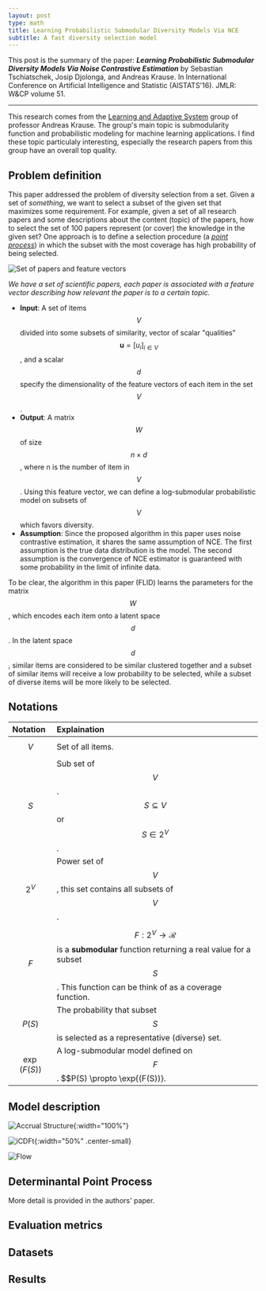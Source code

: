 ```yaml
---
layout: post
type: math
title: Learning Probabilistic Submodular Diversity Models Via NCE
subtitle: A fast diversity selection model
---
```


This post is the summary of the paper: _**Learning Probabilistic Submodular Diversity
Models Via Noise Contrastive Estimation**_ by Sebastian Tschiatschek, Josip Djolonga,
and Andreas Krause. In International Conference on Artificial Intelligence and Statistic
(AISTATS'16). JMLR: W&CP volume 51. 

---

This research comes from the [Learning and Adaptive System](https://las.inf.ethz.ch/)
group of professor Andreas Krause. The group's main topic is submodularity function
and probabilistic modeling for machine learning applications. I find these topic
particulaly interesting, especially the research papers from this group have an
overall top quality.

## Problem definition

This paper addressed the problem of diversity selection from a set. Given a set
of _something_, we want to select a subset of the given set that maximizes
some requirement. For example, given a set of all research papers and some descriptions
about the content (topic) of the papers, how to select the set of 100 papers represent 
(or cover) the knowledge in the given set? One approach is to define a selection procedure
(a [_point process_](https://terrytao.wordpress.com/2009/08/23/determinantal-processes/)) 
in which the subset with the most coverage has high probability of being selected. 

![Set of papers and feature vectors]({{site.baseurl}}/img/flid_example1.png)

_We have a set of scientific papers, each paper is associated with a feature vector describing
how relevant the paper is to a certain topic._

- **Input**: A set of items $$V$$ divided into some subsets of similarity, vector of scalar "qualities" $$\boldsymbol{u} = [u_i]_{i\in V}$$, and a scalar $$d$$ specify the dimensionality of the feature vectors of each item in the set $$V$$.
- **Output**: A matrix $$W$$ of size $$n \times d$$, where n is the number of item in $$V$$. Using this feature vector, we can define a log-submodular probabilistic model on subsets of $$V$$ which favors diversity.
- **Assumption**: Since the proposed algorithm in this paper uses noise contrastive estimation, it shares the same assumption of NCE. The first assumption is the true data distribution is the model. The second assumption is the convergence of NCE estimator is guaranteed with some probability in the limit of infinite data.

To be clear, the algorithm in this paper (FLID) learns the parameters for the matrix $$W$$, 
which encodes each item onto a latent space $$d$$. In the latent space $$d$$, similar items
are considered to be similar clustered together and a subset of similar items will receive a low
probability to be selected, while a subset of diverse items will be more likely to be selected.

## Notations

| Notation | Explaination |
| :------- | :----------- |
| $$V$$ | Set of all items. |
| $$S$$ | Sub set of $$V$$. $$S \subseteq V$$ or $$S \in 2^V$$. |
| $$2^V$$ | Power set of $$V$$, this set contains all subsets of $$V$$. |
| $$F$$ | $$F: 2^V \rightarrow \mathcal{R}$$ is a **submodular** function returning a real value for a subset $$S$$. This function can be think of as a coverage function. |
| $$P(S)$$ | The probability that subset $$S$$ is selected as a representative (diverse) set. |
| $$\exp{(F(S))}$$ | A log-submodular model defined on $$F$$. $$P(S) \propto \exp{(F(S))}. | 

## Model description

![Accrual Structure]({{site.baseurl}}/img/phifail_istructure.png){:width="100%"}

![iCDFt]({{site.baseurl}}/img/phifail_plater.png){:width="50%" .center-small} 

![Flow]({{site.baseurl}}/img/phifail_flow.png)

## Determinantal Point Process

More detail is provided in the authors' paper.

## Evaluation metrics

## Datasets

## Results

